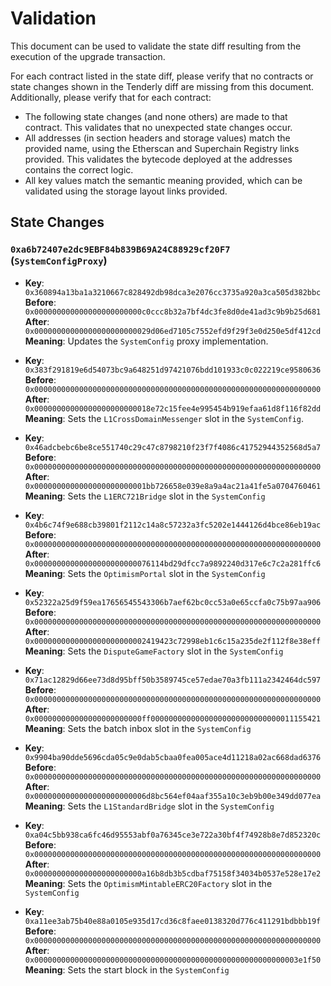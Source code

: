 # Validation

This document can be used to validate the state diff resulting from the execution of the upgrade
transaction.

For each contract listed in the state diff, please verify that no contracts or state changes shown in the Tenderly diff are missing from this document. Additionally, please verify that for each contract:

- The following state changes (and none others) are made to that contract. This validates that no unexpected state changes occur.
- All addresses (in section headers and storage values) match the provided name, using the Etherscan and Superchain Registry links provided. This validates the bytecode deployed at the addresses contains the correct logic.
- All key values match the semantic meaning provided, which can be validated using the storage layout links provided.

## State Changes

### `0xa6b72407e2dc9EBF84b839B69A24C88929cf20F7` (`SystemConfigProxy`)

- **Key**: `0x360894a13ba1a3210667c828492db98dca3e2076cc3735a920a3ca505d382bbc`
  **Before**: `0x000000000000000000000000c0ccc8b32a7bf4dc3fe8d0de41ad3c9b9b25d681`
  **After**: `0x00000000000000000000000029d06ed7105c7552efd9f29f3e0d250e5df412cd`
  **Meaning**: Updates the `SystemConfig` proxy implementation.

- **Key**: `0x383f291819e6d54073bc9a648251d97421076bdd101933c0c022219ce9580636`
  **Before**: `0x0000000000000000000000000000000000000000000000000000000000000000`
  **After**: `0x00000000000000000000000018e72c15fee4e995454b919efaa61d8f116f82dd`
  **Meaning**: Sets the `L1CrossDomainMessenger` slot in the `SystemConfig`.

- **Key**: `0x46adcbebc6be8ce551740c29c47c8798210f23f7f4086c41752944352568d5a7`
  **Before**: `0x0000000000000000000000000000000000000000000000000000000000000000`
  **After**: `0x0000000000000000000000001bb726658e039e8a9a4ac21a41fe5a0704760461`
  **Meaning**: Sets the `L1ERC721Bridge` slot in the `SystemConfig`

- **Key**: `0x4b6c74f9e688cb39801f2112c14a8c57232a3fc5202e1444126d4bce86eb19ac`
  **Before**: `0x0000000000000000000000000000000000000000000000000000000000000000`
  **After**: `0x00000000000000000000000076114bd29dfcc7a9892240d317e6c7c2a281ffc6`
  **Meaning**: Sets the `OptimismPortal` slot in the `SystemConfig`

- **Key**: `0x52322a25d9f59ea17656545543306b7aef62bc0cc53a0e65ccfa0c75b97aa906`
  **Before**: `0x0000000000000000000000000000000000000000000000000000000000000000`
  **After**: `0x0000000000000000000000002419423c72998eb1c6c15a235de2f112f8e38eff`
  **Meaning**: Sets the `DisputeGameFactory` slot in the `SystemConfig`

- **Key**: `0x71ac12829d66ee73d8d95bff50b3589745ce57edae70a3fb111a2342464dc597`
  **Before**: `0x0000000000000000000000000000000000000000000000000000000000000000`
  **After**: `0x000000000000000000000000ff00000000000000000000000000000011155421`
  **Meaning**: Sets the batch inbox slot in the `SystemConfig`

- **Key**: `0x9904ba90dde5696cda05c9e0dab5cbaa0fea005ace4d11218a02ac668dad6376`
  **Before**: `0x0000000000000000000000000000000000000000000000000000000000000000`
  **After**: `0x0000000000000000000000006d8bc564ef04aaf355a10c3eb9b00e349dd077ea`
  **Meaning**: Sets the `L1StandardBridge` slot in the `SystemConfig`

- **Key**: `0xa04c5bb938ca6fc46d95553abf0a76345ce3e722a30bf4f74928b8e7d852320c`
  **Before**: `0x0000000000000000000000000000000000000000000000000000000000000000`
  **After**: `0x000000000000000000000000a16b8db3b5cdbaf75158f34034b0537e528e17e2`
  **Meaning**: Sets the `OptimismMintableERC20Factory` slot in the `SystemConfig`

- **Key**: `0xa11ee3ab75b40e88a0105e935d17cd36c8faee0138320d776c411291bdbbb19f`
  **Before**: `0x0000000000000000000000000000000000000000000000000000000000000000`
  **After**: `0x00000000000000000000000000000000000000000000000000000000003e1f50`
  **Meaning**: Sets the start block in the `SystemConfig`
